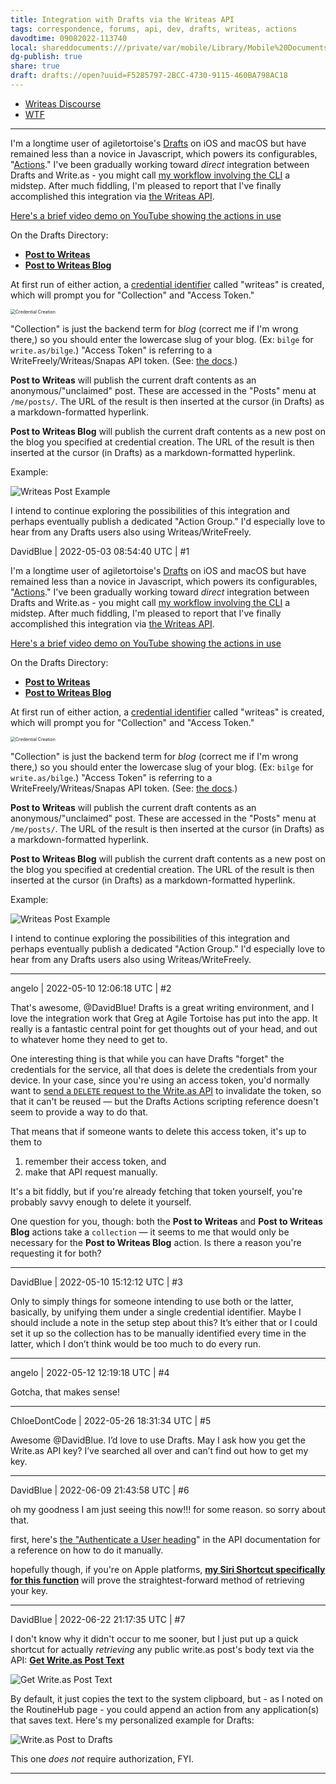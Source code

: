 ```yaml
---
title: Integration with Drafts via the Writeas API
tags: correspondence, forums, api, dev, drafts, writeas, actions
davodtime: 09082022-113740
local: shareddocuments:///private/var/mobile/Library/Mobile%20Documents/iCloud~md~obsidian/Documents/OBSHIDDIAN/drafts/F5285797-2BCC-4730-9115-460BA798AC18.md
dg-publish: true
share: true
draft: drafts://open?uuid=F5285797-2BCC-4730-9115-460BA798AC18
---
```


- [Writeas Discourse](https://discuss.write.as/t/integration-with-drafts-via-the-writeas-api/5396)
- [WTF](https://davidblue.wtf/drafts/F5285797-2BCC-4730-9115-460BA798AC18.html)

---

I'm a longtime user of agiletortoise's [Drafts](https://apps.apple.com/us/app/drafts/id1435957248) on iOS and macOS but have remained less than a novice in Javascript, which powers its configurables, "[Actions](https://actions.getdrafts.com/drafts_actions?order=recent)." I've been gradually working toward *direct* integration between Drafts and Write.as - you might call [my workflow involving the CLI](https://bilge.world/automating-writeas-posts) a midstep. After much fiddling, I'm pleased to report that I've finally accomplished this integration via [the Writeas API](https://developers.write.as/docs/api).

[Here's a brief video demo on YouTube showing the actions in use](https://youtu.be/eu8R9xG5FNA)

On the Drafts Directory:

* [**Post to Writeas**](https://directory.getdrafts.com/a/1zO)
* [**Post to Writeas Blog**](https://directory.getdrafts.com/a/1zW)

At first run of either action, a [credential identifier](https://docs.getdrafts.com/docs/settings/credentials) called "writeas" is created, which will prompt you for "Collection" and "Access Token."

<img src="https://i.snap.as/pJISXQ04.jpeg" alt="Credential Creation" style="zoom:50%;" />

"Collection" is just the backend term for *blog* (correct me if I'm wrong there,) so you should enter the lowercase slug of your blog. (Ex: `bilge` for `write.as/bilge`.) "Access Token" is referring to a WriteFreely/Writeas/Snapas API token. (See: [the docs](https://developers.write.as/docs/api/#authenticate-a-user).)

**Post to Writeas** will publish the current draft contents as an anonymous/"unclaimed" post. These are accessed in the "Posts" menu at `/me/posts/`. The URL of the result is then inserted at the cursor (in Drafts) as a markdown-formatted hyperlink.

**Post to Writeas Blog** will publish the current draft contents as a new post on the blog you specified at credential creation. The URL of the result is then inserted at the cursor (in Drafts) as a markdown-formatted hyperlink.

Example: 

![Writeas Post Example](https://i.snap.as/eX3955BL.png)

I intend to continue exploring the possibilities of this integration and perhaps eventually publish a dedicated "Action Group." I'd especially love to hear from any Drafts users also using Writeas/WriteFreely. 

DavidBlue | 2022-05-03 08:54:40 UTC | #1

I'm a longtime user of agiletortoise's [Drafts](https://apps.apple.com/us/app/drafts/id1435957248) on iOS and macOS but have remained less than a novice in Javascript, which powers its configurables, "[Actions](https://actions.getdrafts.com/drafts_actions?order=recent)." I've been gradually working toward *direct* integration between Drafts and Write.as - you might call [my workflow involving the CLI](https://bilge.world/automating-writeas-posts) a midstep. After much fiddling, I'm pleased to report that I've finally accomplished this integration via [the Writeas API](https://developers.write.as/docs/api).

[Here's a brief video demo on YouTube showing the actions in use](https://youtu.be/eu8R9xG5FNA)

On the Drafts Directory:

* [**Post to Writeas**](https://directory.getdrafts.com/a/1zO)
* [**Post to Writeas Blog**](https://directory.getdrafts.com/a/1zW)

At first run of either action, a [credential identifier](https://docs.getdrafts.com/docs/settings/credentials) called "writeas" is created, which will prompt you for "Collection" and "Access Token."

<img src="https://i.snap.as/pJISXQ04.jpeg" alt="Credential Creation" style="zoom:50%;" />

"Collection" is just the backend term for *blog* (correct me if I'm wrong there,) so you should enter the lowercase slug of your blog. (Ex: `bilge` for `write.as/bilge`.) "Access Token" is referring to a WriteFreely/Writeas/Snapas API token. (See: [the docs](https://developers.write.as/docs/api/#authenticate-a-user).)

**Post to Writeas** will publish the current draft contents as an anonymous/"unclaimed" post. These are accessed in the "Posts" menu at `/me/posts/`. The URL of the result is then inserted at the cursor (in Drafts) as a markdown-formatted hyperlink.

**Post to Writeas Blog** will publish the current draft contents as a new post on the blog you specified at credential creation. The URL of the result is then inserted at the cursor (in Drafts) as a markdown-formatted hyperlink.

Example: 

![Writeas Post Example](https://i.snap.as/eX3955BL.png)

I intend to continue exploring the possibilities of this integration and perhaps eventually publish a dedicated "Action Group." I'd especially love to hear from any Drafts users also using Writeas/WriteFreely.

-------------------------

angelo | 2022-05-10 12:06:18 UTC | #2

That's awesome, @DavidBlue! Drafts is a great writing environment, and I love the integration work that Greg at Agile Tortoise has put into the app. It really is a fantastic central point for get thoughts out of your head, and out to whatever home they need to get to.

One interesting thing is that while you can have Drafts "forget" the credentials for the service, all that does is delete the credentials from your device. In your case, since you're using an access token, you'd normally want to [send a `DELETE` request to the Write.as API](https://developers.write.as/docs/api/?shell#log-user-out) to invalidate the token, so that it can't be reused — but the Drafts Actions scripting reference doesn't seem to provide a way to do that.

That means that if someone wants to delete this access token, it's up to them to 
1. remember their access token, and
2. make that API request manually.

It's a bit fiddly, but if you're already fetching that token yourself, you're probably savvy enough to delete it yourself.

One question for you, though: both the **Post to Writeas** and **Post to Writeas Blog** actions take a `collection` — it seems to me that would only be necessary for the **Post to Writeas Blog** action. Is there a reason you're requesting it for both?

-------------------------

DavidBlue | 2022-05-10 15:12:12 UTC | #3

Only to simply things for someone intending to use both or the latter, basically, by unifying them under a single credential identifier. Maybe I should include a note in the setup step about this? It’s either that or I could set it up so the collection has to be manually identified every time in the latter, which I don’t think would be too much to do every run.

-------------------------

angelo | 2022-05-12 12:19:18 UTC | #4

Gotcha, that makes sense!

-------------------------

ChloeDontCode | 2022-05-26 18:31:34 UTC | #5

Awesome @DavidBlue. I’d love to use Drafts. May I ask how you get the Write.as API key? I’ve searched all over and can’t find out how to get my key.

-------------------------

DavidBlue | 2022-06-09 21:43:58 UTC | #6

oh my goodness I am just seeing this now!!! for some reason. so sorry about that.

first, here's [the "Authenticate a User heading](https://developers.write.as/docs/api/?go#authenticate-a-user)" in the API documentation for a reference on how to do it manually.

hopefully though, if you're on Apple platforms, [**my Siri Shortcut specifically for this function**](https://routinehub.co/shortcut/11589/)[](https://routinehub.co/shortcut/11589/) will prove the straightest-forward method of retrieving your key.

-------------------------

DavidBlue | 2022-06-22 21:17:35 UTC | #7

I don't know why it didn't occur to me sooner, but I just put up a quick shortcut for actually *retrieving* any public write.as post's body text via the API: [**Get Write.as Post Text**](https://routinehub.co/shortcut/12340/)

![Get Write.as Post Text](https://i.snap.as/8raVWxyA.png)

By default, it just copies the text to the system clipboard, but - as I noted on the RoutineHub page - you could append an action from any application(s) that saves text. Here's my personalized example for Drafts:

![Write.as Post to Drafts](https://i.snap.as/wTPwI0Wj.png)

This one *does not* require authorization, FYI.

-------------------------